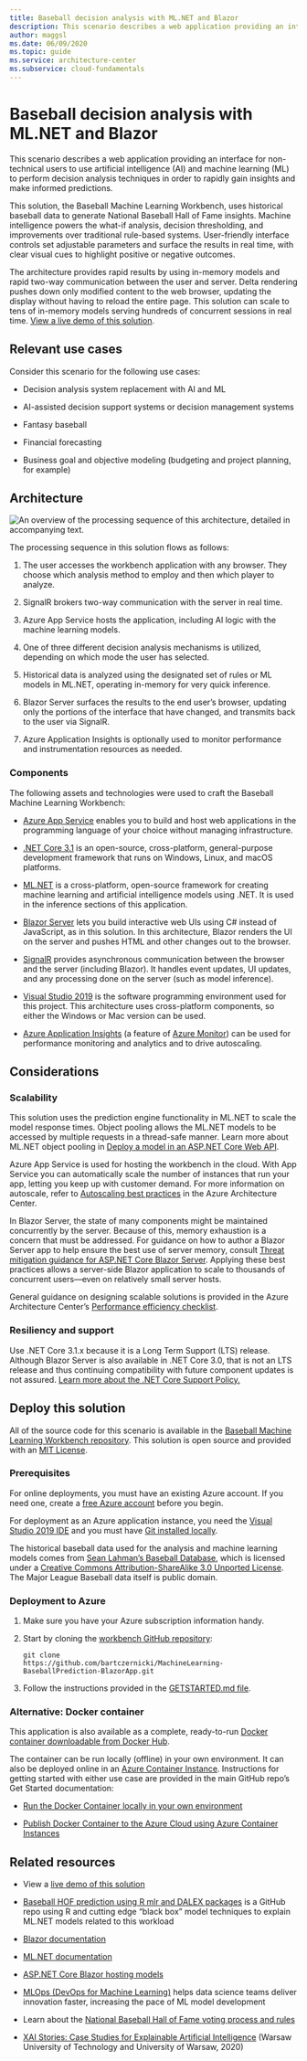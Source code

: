 ```yaml
---
title: Baseball decision analysis with ML.NET and Blazor
description: This scenario describes a web application providing an interface for on-technical users to use artificial intelligence (AI) and machine learning (ML) to perform decision analysis techniques in order to rapidly gain insightsand make informed predictions.
author: maggsl
ms.date: 06/09/2020
ms.topic: guide
ms.service: architecture-center
ms.subservice: cloud-fundamentals
---
```


# Baseball decision analysis with ML.NET and Blazor

This scenario describes a web application providing an interface for
non-technical users to use artificial intelligence (AI) and machine learning
(ML) to perform decision analysis techniques in order to rapidly gain insights
and make informed predictions.

This solution, the Baseball Machine Learning Workbench, uses historical baseball
data to generate National Baseball Hall of Fame insights. Machine intelligence
powers the what-if analysis, decision thresholding, and improvements over
traditional rule-based systems. User-friendly interface controls set adjustable
parameters and surface the results in real time, with clear visual cues to
highlight positive or negative outcomes.

The architecture provides rapid results by using in-memory models and rapid
two-way communication between the user and server. Delta rendering pushes down
only modified content to the web browser, updating the display without having to
reload the entire page. This solution can scale to tens of in-memory models
serving hundreds of concurrent sessions in real time. [View a live demo of this
solution](https://aka.ms/BaseballMLWorkbench).

## Relevant use cases

Consider this scenario for the following use cases:

- Decision analysis system replacement with AI and ML

- AI-assisted decision support systems or decision management systems

- Fantasy baseball

- Financial forecasting

- Business goal and objective modeling (budgeting and project planning, for
    example)

## Architecture

![An overview of the processing sequence of this architecture, detailed in accompanying text.](./images/baseball-machine-learning-workbench-diagram.png)

The processing sequence in this solution flows as follows:

1. The user accesses the workbench application with any browser. They choose
    which analysis method to employ and then which player to analyze.

2. SignalR brokers two-way communication with the server in real time.

3. Azure App Service hosts the application, including AI logic with the machine
    learning models.

4. One of three different decision analysis mechanisms is utilized, depending
    on which mode the user has selected.

5. Historical data is analyzed using the designated set of rules or ML models
    in ML.NET, operating in-memory for very quick inference.

6. Blazor Server surfaces the results to the end user’s browser, updating only
    the portions of the interface that have changed, and transmits back to the
    user via SignalR.

7. Azure Application Insights is optionally used to monitor performance and
    instrumentation resources as needed.

### Components

The following assets and technologies were used to craft the Baseball Machine
Learning Workbench:

- [Azure App Service](https://docs.microsoft.com/azure/app-service/)
    enables you to build and host web applications in the programming language
    of your choice without managing infrastructure.

- [.NET Core 3.1](https://docs.microsoft.com/dotnet/core/) is an
    open-source, cross-platform, general-purpose development framework that runs
    on Windows, Linux, and macOS platforms.

- [ML.NET](https://dotnet.microsoft.com/apps/machinelearning-ai/ml-dotnet) is
    a cross-platform, open-source framework for creating machine learning and
    artificial intelligence models using .NET. It is used in the inference
    sections of this application.

- [Blazor Server](https://dotnet.microsoft.com/apps/aspnet/web-apps/blazor)
    lets you build interactive web UIs using C\# instead of JavaScript, as in
    this solution. In this architecture, Blazor renders the UI on the server and
    pushes HTML and other changes out to the browser.

- [SignalR](https://dotnet.microsoft.com/apps/aspnet/signalr) provides
    asynchronous communication between the browser and the server (including
    Blazor). It handles event updates, UI updates, and any processing done on
    the server (such as model inference).

- [Visual Studio 2019](https://visualstudio.microsoft.com/vs/) is the software
    programming environment used for this project. This architecture uses
    cross-platform components, so either the Windows or Mac version can be used.

- [Azure Application
    Insights](https://docs.microsoft.com/azure/azure-monitor/app/app-insights-overview)
    (a feature of [Azure
    Monitor](https://docs.microsoft.com/azure/azure-monitor/overview)) can
    be used for performance monitoring and analytics and to drive autoscaling.

## Considerations

### Scalability

This solution uses the prediction engine functionality in ML.NET to scale the
model response times. Object pooling allows the ML.NET models to be accessed by
multiple requests in a thread-safe manner. Learn more about ML.NET object
pooling in [Deploy a model in an ASP.NET Core Web
API](https://docs.microsoft.com/dotnet/machine-learning/how-to-guides/serve-model-web-api-ml-net).

Azure App Service is used for hosting the workbench in the cloud. With App
Service you can automatically scale the number of instances that run your app,
letting you keep up with customer demand. For more information on autoscale,
refer to [Autoscaling best
practices](https://docs.microsoft.com/azure/architecture/best-practices/auto-scaling) in
the Azure Architecture Center.

In Blazor Server, the state of many components might be maintained concurrently
by the server. Because of this, memory exhaustion is a concern that must be
addressed. For guidance on how to author a Blazor Server app to help ensure the
best use of server memory, consult [Threat mitigation guidance for ASP.NET Core
Blazor
Server](https://docs.microsoft.com/aspnet/core/security/blazor/server/threat-mitigation).
Applying these best practices allows a server-side Blazor application to scale
to thousands of concurrent users—even on relatively small server hosts.

General guidance on designing scalable solutions is provided in the Azure
Architecture Center’s [Performance efficiency
checklist](https://docs.microsoft.com/azure/architecture/checklist/performance-efficiency).

### Resiliency and support

Use .NET Core 3.1.x because it is a Long Term Support (LTS) release. Although
Blazor Server is also available in .NET Core 3.0, that is not an LTS release and
thus continuing compatibility with future component updates is not assured.
[Learn more about the .NET Core Support
Policy.](https://dotnet.microsoft.com/platform/support/policy/dotnet-core)

## Deploy this solution

All of the source code for this scenario is available in the [Baseball Machine
Learning Workbench
repository](https://github.com/bartczernicki/MachineLearning-BaseballPrediction-BlazorApp).
This solution is open source and provided with an [MIT
License](https://github.com/bartczernicki/MachineLearning-BaseballPrediction-BlazorApp/blob/master/LICENSE.md).

### Prerequisites

For online deployments, you must have an existing Azure account. If you need
one, create a [free Azure
account](https://azure.microsoft.com/free/?WT.mc_id=A261C142F) before you begin.

For deployment as an Azure application instance, you need the [Visual Studio
2019 IDE](https://visualstudio.microsoft.com/vs/) and you must have [Git
installed
locally](https://git-scm.com/book/en/v2/Getting-Started-Installing-Git).

The historical baseball data used for the analysis and machine learning models
comes from [Sean Lahman’s Baseball
Database](http://www.seanlahman.com/baseball-archive/statistics), which is
licensed under a [Creative Commons Attribution-ShareAlike 3.0 Unported
License](https://creativecommons.org/licenses/by-sa/3.0/). The Major League
Baseball data itself is public domain.

### Deployment to Azure

1. Make sure you have your Azure subscription information handy.

2. Start by cloning the [workbench GitHub
    repository](https://github.com/bartczernicki/MachineLearning-BaseballPrediction-BlazorApp):

    ~~~
    git clone
    https://github.com/bartczernicki/MachineLearning-BaseballPrediction-BlazorApp.git
    ~~~

3. Follow the instructions provided in the [GETSTARTED.md
    file](https://github.com/bartczernicki/MachineLearning-BaseballPrediction-BlazorApp/blob/master/GETSTARTED.md).

### Alternative: Docker container

This application is also available as a complete, ready-to-run [Docker container
downloadable from Docker
Hub](https://hub.docker.com/r/bartczernicki/baseballmachinelearningworkbench).

The container can be run locally (offline) in your own environment. It can also
be deployed online in an [Azure Container
Instance](https://docs.microsoft.com/azure/container-instances/container-instances-overview).
Instructions for getting started with either use case are provided in the main
GitHub repo’s Get Started documentation:

- [Run the Docker Container locally in your own
    environment](https://github.com/bartczernicki/MachineLearning-BaseballPrediction-BlazorApp/blob/master/GETSTARTED.md#2-run-the-docker-container-locally-in-your-own-environment)

- [Publish Docker Container to the Azure Cloud using Azure Container
    Instances](https://github.com/bartczernicki/MachineLearning-BaseballPrediction-BlazorApp/blob/master/GETSTARTED.md#3-publish-docker-container-to-the-azure-cloud-using-azure-container-instances)

## Related resources

- View a [live demo of this solution](https://aka.ms/BaseballMLWorkbench)

- [Baseball HOF prediction using R mlr and DALEX
    packages](https://github.com/bartczernicki/BaseballHOFPredictionWithMlrAndDALEX)
    is a GitHub repo using R and cutting edge “black box” model techniques to
    explain ML.NET models related to this workload

- [Blazor documentation](https://docs.microsoft.com/aspnet/core/blazor)

- [ML.NET documentation](https://docs.microsoft.com/dotnet/machine-learning)

- [ASP.NET Core Blazor hosting
    models](https://docs.microsoft.com/aspnet/core/blazor/hosting-models?view=aspnetcore-3.1)

- [MLOps (DevOps for Machine
    Learning)](https://azure.microsoft.com/services/machine-learning/mlops/)
    helps data science teams deliver innovation faster, increasing the pace of
    ML model development

- Learn about the [National Baseball Hall of Fame voting process and
    rules](https://www.baseball-reference.com/bullpen/Hall_of_Fame)

- [XAI Stories: Case Studies for Explainable Artificial Intelligence](https://pbiecek.github.io/xai_stories/) (Warsaw
    University of Technology and University of Warsaw, 2020)
